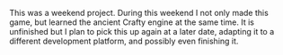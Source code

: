 This was a weekend project. During this weekend I not only made this
game, but learned the ancient Crafty engine at the same time. It is 
unfinished but I plan to pick this up again at a later date, adapting
it to a different development platform, and possibly even finishing it. 
